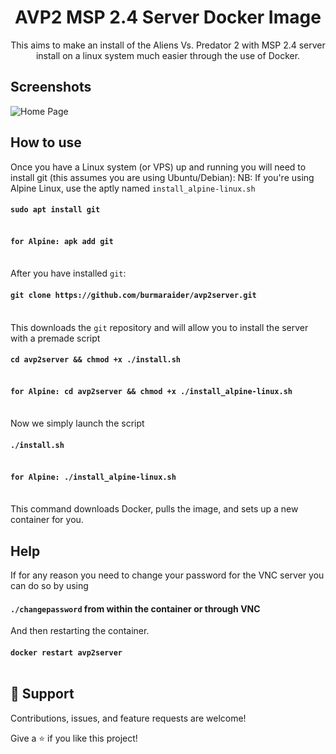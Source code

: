 <h1 align="center"><project-name>AVP2 MSP 2.4 Server Docker Image</h1>

<p align="center"><project-description>This aims to make an install of the Aliens Vs. Predator 2 with MSP 2.4 server install on a linux system much easier through the use of Docker.</p>

## Screenshots

![Home Page](/screenshots/1.png "Home Page")

## How to use

Once you have a Linux system (or VPS) up and running you will need to install git (this assumes you are using Ubuntu/Debian):
NB: If you're using Alpine Linux, use the aptly named `install_alpine-linux.sh`

#### `sudo apt install git`<br /><br />
#### `for Alpine: apk add git`<br /><br />

After you have installed `git`:

#### `git clone https://github.com/burmaraider/avp2server.git`<br /><br />

This downloads the `git` repository and will allow you to install the server with a premade script

#### `cd avp2server && chmod +x ./install.sh`<br /><br />
#### `for Alpine: cd avp2server && chmod +x ./install_alpine-linux.sh`<br /><br />


Now we simply launch the script

#### `./install.sh`<br /><br />
#### `for Alpine: ./install_alpine-linux.sh`<br /><br />


This command downloads Docker, pulls the image, and sets up a new container for you.

## Help

If for any reason you need to change your password for the VNC server you can do so by using 

#### `./changepassword` from within the container or through VNC

And then restarting the container.

#### `docker restart avp2server`<br/> <br/>

## 🤝 Support

Contributions, issues, and feature requests are welcome!

Give a ⭐️ if you like this project!
